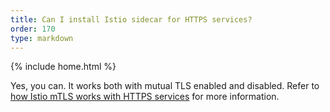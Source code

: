 ```yaml
---
title: Can I install Istio sidecar for HTTPS services?
order: 170
type: markdown
---
```

{% include home.html %}

Yes, you can. It works both with mutual TLS enabled and disabled. Refer to
[how Istio mTLS works with HTTPS services]({{home}}/docs/tasks/security/https-overlay.html) for more information.
